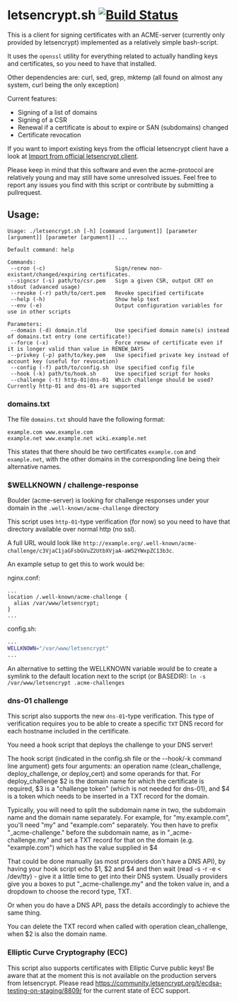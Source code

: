 # letsencrypt.sh [![Build Status](https://travis-ci.org/lukas2511/letsencrypt.sh.svg?branch=master)](https://travis-ci.org/lukas2511/letsencrypt.sh)

This is a client for signing certificates with an ACME-server (currently only provided by letsencrypt) implemented as a relatively simple bash-script.

It uses the `openssl` utility for everything related to actually handling keys and certificates, so you need to have that installed.

Other dependencies are: curl, sed, grep, mktemp (all found on almost any system, curl being the only exception)

Current features:
- Signing of a list of domains
- Signing of a CSR
- Renewal if a certificate is about to expire or SAN (subdomains) changed
- Certificate revocation

If you want to import existing keys from the official letsencrypt client have a look at [Import from official letsencrypt client](https://github.com/lukas2511/letsencrypt.sh/wiki/Import-from-official-letsencrypt-client).

Please keep in mind that this software and even the acme-protocol are relatively young and may still have some unresolved issues.
Feel free to report any issues you find with this script or contribute by submitting a pullrequest.

## Usage:

```text
Usage: ./letsencrypt.sh [-h] [command [argument]] [parameter [argument]] [parameter [argument]] ...

Default command: help

Commands:
 --cron (-c)                      Sign/renew non-existant/changed/expiring certificates.
 --signcsr (-s) path/to/csr.pem   Sign a given CSR, output CRT on stdout (advanced usage)
 --revoke (-r) path/to/cert.pem   Revoke specified certificate
 --help (-h)                      Show help text
 --env (-e)                       Output configuration variables for use in other scripts

Parameters:
 --domain (-d) domain.tld         Use specified domain name(s) instead of domains.txt entry (one certificate!)
 --force (-x)                     Force renew of certificate even if it is longer valid than value in RENEW_DAYS
 --privkey (-p) path/to/key.pem   Use specified private key instead of account key (useful for revocation)
 --config (-f) path/to/config.sh  Use specified config file
 --hook (-k) path/to/hook.sh      Use specified script for hooks
 --challenge (-t) http-01|dns-01  Which challenge should be used? Currently http-01 and dns-01 are supported
```

### domains.txt

The file `domains.txt` should have the following format:

```text
example.com www.example.com
example.net www.example.net wiki.example.net
```

This states that there should be two certificates `example.com` and `example.net`,
with the other domains in the corresponding line being their alternative names.

### $WELLKNOWN / challenge-response

Boulder (acme-server) is looking for challenge responses under your domain in the `.well-known/acme-challenge` directory

This script uses `http-01`-type verification (for now) so you need to have that directory available over normal http (no ssl).

A full URL would look like `http://example.org/.well-known/acme-challenge/c3VjaC1jaGFsbGVuZ2UtbXVjaA-aW52YWxpZC13b3c`.

An example setup to get this to work would be:

nginx.conf:
```
...
location /.well-known/acme-challenge {
  alias /var/www/letsencrypt;
}
...
```

config.sh:
```bash
...
WELLKNOWN="/var/www/letsencrypt"
...
```

An alternative to setting the WELLKNOWN variable would be to create a symlink to the default location next to the script (or BASEDIR):
`ln -s /var/www/letsencrypt .acme-challenges`

### dns-01 challenge

This script also supports the new `dns-01`-type verification. This type of verification requires you to be able to create a specific `TXT` DNS record for each hostname included in the certificate.

You need a hook script that deploys the challenge to your DNS server!

The hook script (indicated in the config.sh file or the --hook/-k command line argument) gets four arguments: an operation name (clean_challenge, deploy_challenge, or deploy_cert) and some operands for that. For deploy_challenge $2 is the domain name for which the certificate is required, $3 is a "challenge token" (which is not needed for dns-01), and $4 is a token which needs to be inserted in a TXT record for the domain.

Typically, you will need to split the subdomain name in two, the subdomain name and the domain name separately. For example, for "my.example.com", you'll need "my" and "example.com" separately. You then have to prefix "_acme-challenge." before the subdomain name, as in "_acme-challenge.my" and set a TXT record for that on the domain (e.g. "example.com") which has the value supplied in $4

That could be done manually (as most providers don't have a DNS API), by having your hook script echo $1, $2 and $4 and then wait (read -s -r -e < /dev/tty) - give it a little time to get into their DNS system. Usually providers give you a boxes to put "_acme-challenge.my" and the token value in, and a dropdown to choose the record type, TXT. 

Or when you do have a DNS API, pass the details accordingly to achieve the same thing.

You can delete the TXT record when called with operation clean_challenge, when $2 is also the domain name.


### Elliptic Curve Cryptography (ECC)

This script also supports certificates with Elliptic Curve public keys! Be aware that at the moment this is not available on the production servers from letsencrypt. Please read https://community.letsencrypt.org/t/ecdsa-testing-on-staging/8809/ for the current state of ECC support.
